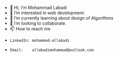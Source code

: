 - 👋 Hi, I’m Mohammad Labadi
- 👀 I’m interested in web development.
- 🌱 I’m currently learning about design of Algorithms
- 💞️ I’m looking to collaborate.
- 📫 How to reach me 
-     LinkedIn: mohammad-allabadi
-     Email:    allabadimohammad@outlook.com


<!---
mohdLabadi/mohdLabadi is a ✨ special ✨ repository because its `README.md` (this file) appears on your GitHub profile.
You can click the Preview link to take a look at your changes.
--->
